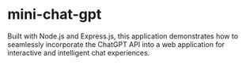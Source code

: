 # mini-chat-gpt
Built with Node.js and Express.js, this application demonstrates how to seamlessly incorporate the ChatGPT API into a web application for interactive and intelligent chat experiences.
